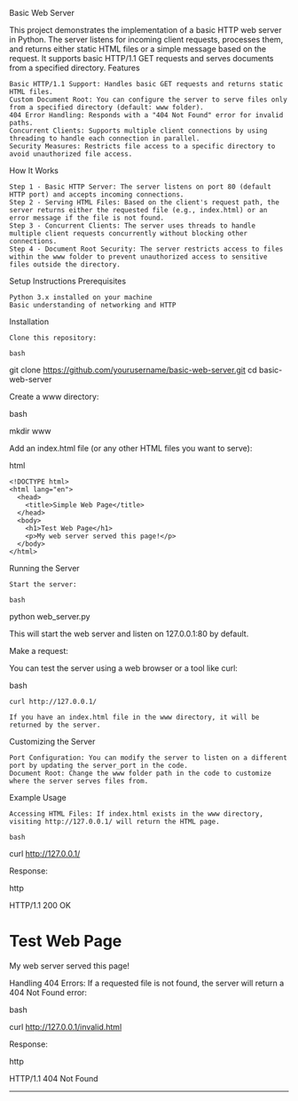 Basic Web Server

This project demonstrates the implementation of a basic HTTP web server in Python. The server listens for incoming client requests, processes them, and returns either static HTML files or a simple message based on the request. It supports basic HTTP/1.1 GET requests and serves documents from a specified directory.
Features

    Basic HTTP/1.1 Support: Handles basic GET requests and returns static HTML files.
    Custom Document Root: You can configure the server to serve files only from a specified directory (default: www folder).
    404 Error Handling: Responds with a "404 Not Found" error for invalid paths.
    Concurrent Clients: Supports multiple client connections by using threading to handle each connection in parallel.
    Security Measures: Restricts file access to a specific directory to avoid unauthorized file access.

How It Works

    Step 1 - Basic HTTP Server: The server listens on port 80 (default HTTP port) and accepts incoming connections.
    Step 2 - Serving HTML Files: Based on the client's request path, the server returns either the requested file (e.g., index.html) or an error message if the file is not found.
    Step 3 - Concurrent Clients: The server uses threads to handle multiple client requests concurrently without blocking other connections.
    Step 4 - Document Root Security: The server restricts access to files within the www folder to prevent unauthorized access to sensitive files outside the directory.

Setup Instructions
Prerequisites

    Python 3.x installed on your machine
    Basic understanding of networking and HTTP

Installation

    Clone this repository:

    bash

git clone https://github.com/yourusername/basic-web-server.git
cd basic-web-server

Create a www directory:

bash

mkdir www

Add an index.html file (or any other HTML files you want to serve):

html

    <!DOCTYPE html>
    <html lang="en">
      <head>
        <title>Simple Web Page</title>
      </head>
      <body>
        <h1>Test Web Page</h1>
        <p>My web server served this page!</p>
      </body>
    </html>

Running the Server

    Start the server:

    bash

python web_server.py

This will start the web server and listen on 127.0.0.1:80 by default.

Make a request:

You can test the server using a web browser or a tool like curl:

bash

    curl http://127.0.0.1/

    If you have an index.html file in the www directory, it will be returned by the server.

Customizing the Server

    Port Configuration: You can modify the server to listen on a different port by updating the server_port in the code.
    Document Root: Change the www folder path in the code to customize where the server serves files from.

Example Usage

    Accessing HTML Files: If index.html exists in the www directory, visiting http://127.0.0.1/ will return the HTML page.

    bash

curl http://127.0.0.1/

Response:

http

HTTP/1.1 200 OK

<!DOCTYPE html>
<html lang="en">
  <head>
    <title>Simple Web Page</title>
  </head>
  <body>
    <h1>Test Web Page</h1>
    <p>My web server served this page!</p>
  </body>
</html>

Handling 404 Errors: If a requested file is not found, the server will return a 404 Not Found error:

bash

curl http://127.0.0.1/invalid.html

Response:

http

HTTP/1.1 404 Not Found

-------------------------------------------------------------------------------------------------------------------------------

